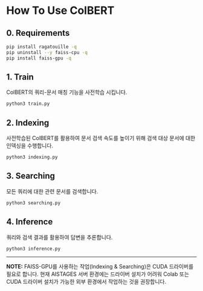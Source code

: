 # How To Use ColBERT

## 0. Requirements
```bash
pip install ragatouille -q
pip uninstall --y faiss-cpu -q
pip install faiss-gpu -q
```

## 1. Train
ColBERT의 쿼리-문서 매칭 기능을 사전학습 시킵니다.
```bash
python3 train.py
```

## 2. Indexing
사전학습된 ColBERT를 활용하여 문서 검색 속도를 높이기 위해 검색 대상 문서에 대한 인덱싱을 수행합니다.
```bash
python3 indexing.py
```

## 3. Searching
모든 쿼리에 대한 관련 문서를 검색합니다.
```bash
python3 searching.py
```
## 4. Inference
쿼리와 검색 결과를 활용하여 답변을 추론합니다.
```bash
python3 inference.py
```
---
**NOTE:** FAISS-GPU를 사용하는 작업(Indexing & Searching)은 CUDA 드라이버를 필요로 합니다. 현재 AISTAGES 서버 환경에는 드라이버 설치가 어려워 Colab 또는 CUDA 드라이버 설치가 가능한 외부 환경에서 작업하는 것을 권장합니다.